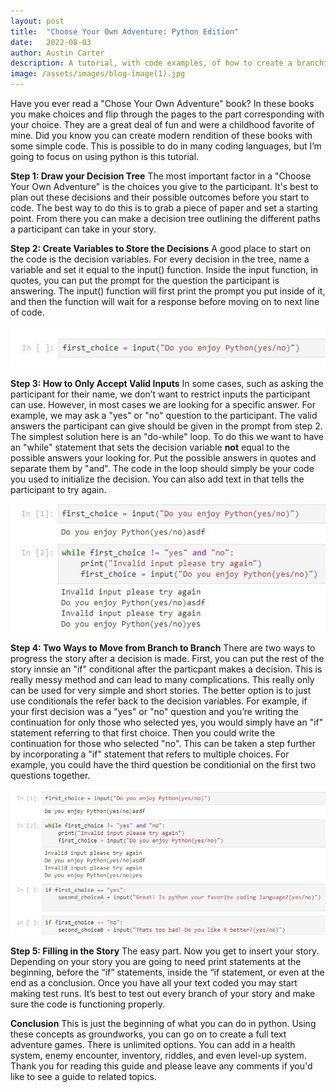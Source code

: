 ```yaml
---
layout: post
title:  "Choose Your Own Adventure: Python Edition"
date:   2022-08-03
author: Austin Carter
description: A tutorial, with code examples, of how to create a branching paths story in python.
image: /assets/images/blog-image(1).jpg
---
```


  Have you ever read a "Chose Your Own Adventure" book? In these books you make choices and flip through the pages to the part corresponding with your choice. They are a great deal of fun and were a childhood favorite of mine. Did you know you can create modern rendition of these books with some simple code. This is possible to do in many coding languages, but I’m going to focus on using python is this tutorial. 

**Step 1: Draw your Decision Tree**
  The most important factor in a "Choose Your Own Adventure" is the choices you give to the participant. It's best to plan out these decisions and their possible outcomes before you start to code. The best way to do this is to grab a piece of paper and set a starting point. From there you can make a decision tree outlining the different paths a participant can take in your story. 
  
**Step 2: Create Variables to Store the Decisions**
  A good place to start on the code is the decision variables. For every decision in the tree, name a variable and set it equal to the input() function. Inside the input function, in quotes, you can put the prompt for the question the participant is answering. The input() function will first print the prompt you put inside of it, and then the function will wait for a response before moving on to next line of code.
  
![Test Image](https://raw.githubusercontent.com/austinC58/stat386-projects/main/assets/images/blogtutorial1.jpg)

**Step 3: How to Only Accept Valid Inputs**
  In some cases, such as asking the participant for their name, we don’t want to restrict inputs the participant can use. However, in most cases we are looking for a specific answer. For example, we may ask a "yes" or "no" question to the participant. The valid answers the participant can give should be given in the prompt from step 2. The simplest solution here is an "do-while" loop. To do this we want to have an "while" statement that sets the decision variable **not** equal to the possible answers your looking for. Put the possible answers in quotes and separate them by "and". The code in the loop should simply be your code you used to initialize the decision. You can also add text in that tells the participant to try again.  

![Test Image](https://raw.githubusercontent.com/austinC58/stat386-projects/main/assets/images/blogtutorial2.jpg)

**Step 4: Two Ways to Move from Branch to Branch**
  There are two ways to progress the story after a decision is made. First, you can put the rest of the story innsie an "if" conditional after the particpant makes a decision. This is really messy method and can lead to many complications. This really only can be used for very simple and short stories. The better option is to just use conditionals the refer back to the decision variables. For example, if your first decision was a "yes" or "no" question and you’re writing the continuation for only those who selected yes, you would simply have an "if" statement referring to that first choice. Then you could write the continuation for those who selected "no". This can be taken a step further by incorporating a "if" statement that refers to multiple choices. For example, you could have the third question be conditionial on the first two questions together.  

![Test Image](https://raw.githubusercontent.com/austinC58/stat386-projects/main/assets/images/blogtutorial3.jpg)

**Step 5: Filling in the Story**
  The easy part. Now you get to insert your story. Depending on your story you are going to need print statements at the beginning, before the “if” statements, inside the “if statement, or even at the end as a conclusion. Once you have all your text coded you may start making test runs. It’s best to test out every branch of your story and make sure the code is functioning properly.

**Conclusion**
  This is just the beginning of what you can do in python. Using these concepts as groundworks, you can go on to create a full text adventure games. There is unlimited options. You can add in a health system, enemy encounter, inventory, riddles, and even level-up system. Thank you for reading this guide and please leave any comments if you'd like to see a guide to related topics.   
  
  
